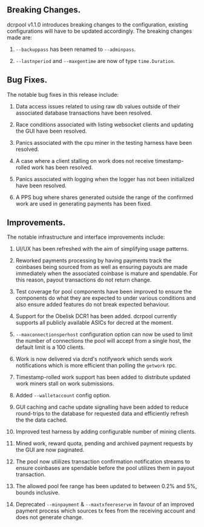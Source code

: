 ## Breaking Changes.
dcrpool v1.1.0 introduces breaking changes to the configuration, existing configurations will have to be updated accordingly. The breaking 
changes made are:
 1. `--backuppass` has been renamed to `--adminpass`.

 1. `--lastnperiod` and `--maxgentime` are now of type `time.Duration`.

## Bug Fixes.
 The notable bug fixes in this release include:
   1. Data access issues related to using raw db values outside of their associated database transactions have been resolved.

   1. Race conditions associated with listing websocket clients and updating the GUI have been resolved.

   1. Panics associated with the cpu miner in the testing harness have been resolved.

   1. A case where a client stalling on work does not receive timestamp-rolled work has been resolved.

   1. Panics associated with logging when the logger has not been initialized have been resolved.

   1. A PPS bug where shares generated outside the range of the confirmed work are used in generating payments has been fixed.

## Improvements.
The notable infrastructure and interface improvements include:
 1. UI/UX has been refreshed with the aim of simplifying usage patterns.

 1. Reworked payments processing by having payments track the coinbases being sourced from as well as ensuring payouts are made immediately when the associated coinbase is mature and spendable. For this reason, payout transactions do not return change.

 1. Test coverage for pool components have been improved to ensure the 
 components do what they are expected to under various conditions and also 
 ensure added features do not break expected behaviour.

 1. Support for the Obelisk DCR1 has been added. dcrpool currently supports all publicly available ASICs for decred at the moment.

 1. `--maxconnectionsperhost` configuration option can now be used to limit the number of connections the pool will accept from a single host, the default limit is a 100 clients. 

 1. Work is now delivered via dcrd's notifywork which sends work notifications which is more efficient than polling the `getwork` rpc.
 
 1. Timestamp-rolled work support has been added to distribute updated work 
 miners stall on work submissions.

 1. Added `--walletaccount` config option.

 1. GUI caching and cache update signalling have been added to reduce round-trips to the database for requested data and efficiently refresh the the data cached.

 1. Improved test harness by adding configurable number of mining clients.

 1. Mined work, reward quota, pending and archived payment requests by the GUI are now paginated. 

 1. The pool now utiilizes transaction confirmation notification streams to ensure coinbases are spendable before the pool utilizes them in payout transaction.

 1. The allowed pool fee range has been updated to between 0.2% and 5%, bounds inclusive. 

1. Deprecated `--minpayment` & `--maxtxfeereserve` in favour of an improved payment process which sources tx fees from the receiving account and does not generate change.

